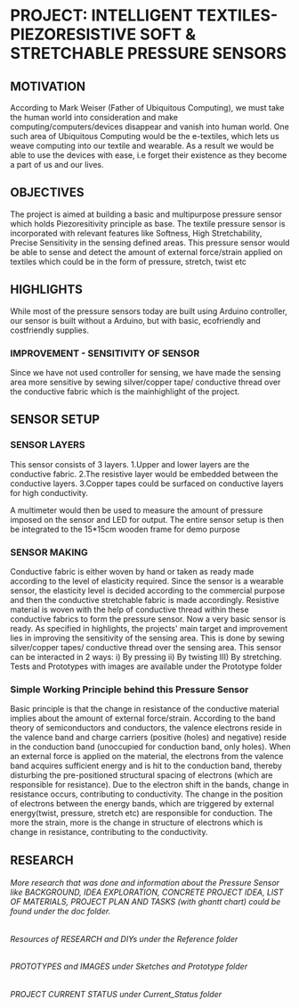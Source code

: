 # PROJECT: INTELLIGENT TEXTILES- PIEZORESISTIVE SOFT & STRETCHABLE PRESSURE SENSORS
## MOTIVATION

According to Mark Weiser (Father of Ubiquitous Computing), we must take the human world into consideration and make computing/computers/devices disappear and vanish into human world. 
One such area of Ubiquitous Computing would be the e-textiles, which lets us weave computing into our textile and wearable. 
As a result we would be able to use the devices with ease, i.e forget their existence as they become a part of us and our lives.

## OBJECTIVES

The project is aimed at building a basic and multipurpose pressure sensor which holds Piezoresitivity principle as base. 
The textile pressure sensor is incorporated with relevant features like Softness, High Stretchability, Precise Sensitivity in the sensing defined areas.
This pressure sensor would be able to sense and detect the amount of external force/strain applied on textiles which could be in the form of pressure, stretch, twist etc

## HIGHLIGHTS

While most of the pressure sensors today are built using Arduino controller, our sensor is built without a Arduino, but with basic, ecofriendly and costfriendly supplies.

### IMPROVEMENT - SENSITIVITY OF SENSOR

Since we have not used controller for sensing, we have made the sensing area more sensitive by sewing silver/copper tape/ conductive thread over the conductive fabric which is the mainhighlight of the project.

## SENSOR SETUP
### SENSOR LAYERS

This sensor consists of 3 layers.
 	1.Upper and lower layers  are the conductive fabric.
	2.The  resistive layer would be embedded between the conductive layers.
	3.Copper tapes could be surfaced on conductive layers for high conductivity.
  
A multimeter would then be used to measure the amount of pressure imposed on the sensor and LED for output.
The entire sensor setup is then be integrated to the 15*15cm wooden frame for demo purpose

### SENSOR MAKING

Conductive fabric is either woven by hand or taken as ready made according to the level of elasticity required. 
Since the sensor is a wearable sensor, the elasticity level is decided according to the commercial purpose and then the conductive stretchable fabric is made accordingly.
Resistive material is woven with the help of conductive thread within these conductive fabrics to form the pressure sensor. Now a very basic sensor is ready.
As specified in highlights, the projects' main target and improvement lies in improving the sensitivity of the sensing area. This is done by sewing silver/copper tapes/ conductive thread over the sensing area.
This sensor can be interacted in 2 ways: i) By pressing ii) By twisting III) By stretching.
Tests and Prototypes with images are available under the Prototype folder

### Simple Working Principle behind this Pressure Sensor

Basic principle is that the change in resistance of the conductive material implies about the amount of external force/strain. 
According to the band theory of semiconductors and conductors, the valence electrons reside in the valence band and charge carriers (positive (holes) and negative) reside in the conduction band (unoccupied for conduction band, only holes).
When an external force is applied on the material, the electrons from the valence band acquires sufficient energy and is hit to the conduction band, thereby disturbing the pre-positioned structural spacing of electrons (which are responsible for resistance). 
Due to the electron shift in the bands, change in resistance occurs, contributing to conductivity.
The change in the position of electrons between the energy bands, which are triggered by external energy(twist, pressure, stretch etc) are responsible for conduction. 
The more the strain, more is the change in structure of electrons which is change in resistance, contributing to the conductivity. 

## RESEARCH

###### More research that was done and information about the Pressure Sensor like BACKGROUND, IDEA EXPLORATION, CONCRETE PROJECT IDEA, LIST OF MATERIALS, PROJECT PLAN AND TASKS (with ghantt chart) could be found under the doc folder.
###### Resources of RESEARCH and DIYs under the Reference folder
###### PROTOTYPES and IMAGES under Sketches and Prototype folder
###### PROJECT CURRENT STATUS under Current_Status folder






